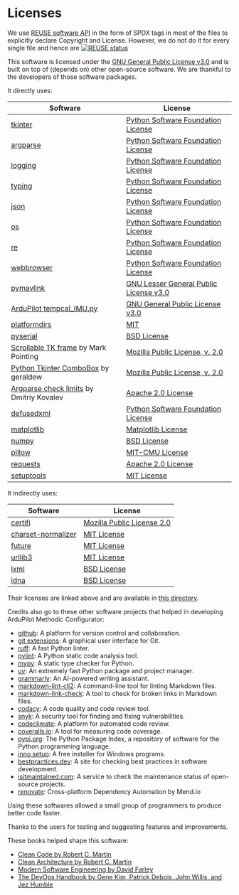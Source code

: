 <!--
SPDX-FileCopyrightText: 2024-2025 Amilcar do Carmo Lucas <amilcar.lucas@iav.de>

SPDX-License-Identifier: GPL-3.0-or-later
-->

# Licenses

We use [REUSE software API](https://api.reuse.software/) in the form of SPDX tags in most of the files to explicitly declare Copyright and License.
However, we do not do it for every single file and hence are [![REUSE status](https://api.reuse.software/badge/github.com/ArduPilot/MethodicConfigurator)](https://api.reuse.software/info/github.com/ArduPilot/MethodicConfigurator)

This software is licensed under the [GNU General Public License v3.0](../LICENSE.md) and is built on top of (depends on) other open-source software.
We are thankful to the developers of those software packages.

It directly uses:

| Software | License |
|----------|---------|
| [tkinter](https://docs.python.org/3/library/tkinter.html) | [Python Software Foundation License](https://docs.python.org/3/license.html) |
| [argparse](https://docs.python.org/3/library/argparse.html) | [Python Software Foundation License](https://docs.python.org/3/license.html) |
| [logging](https://docs.python.org/3/library/logging.html) | [Python Software Foundation License](https://docs.python.org/3/license.html) |
| [typing](https://docs.python.org/3/library/typing.html) | [Python Software Foundation License](https://docs.python.org/3/license.html) |
| [json](https://docs.python.org/3/library/json.html) | [Python Software Foundation License](https://docs.python.org/3/license.html) |
| [os](https://docs.python.org/3/library/os.html) | [Python Software Foundation License](https://docs.python.org/3/license.html) |
| [re](https://docs.python.org/3/library/re.html) | [Python Software Foundation License](https://docs.python.org/3/license.html) |
| [webbrowser](https://docs.python.org/3/library/webbrowser.html) | [Python Software Foundation License](https://docs.python.org/3/license.html) |
| [pymavlink](https://github.com/ArduPilot/pymavlink) | [GNU Lesser General Public License v3.0](https://github.com/ArduPilot/pymavlink/blob/master/COPYING) |
| [ArduPilot tempcal_IMU.py](https://github.com/ArduPilot/ardupilot/blob/master/Tools/scripts/tempcal_IMU.py) | [GNU General Public License v3.0](https://github.com/ArduPilot/ardupilot/blob/master/COPYING.txt) |
| [platformdirs](https://platformdirs.readthedocs.io/en/latest/index.html) | [MIT](https://github.com/platformdirs/platformdirs/blob/main/LICENSE) |
| [pyserial](https://pyserial.readthedocs.io/en/latest/pyserial.html) | [BSD License](https://github.com/pyserial/pyserial/blob/master/LICENSE.txt) |
| [Scrollable TK frame](https://gist.github.com/mp035/9f2027c3ef9172264532fcd6262f3b01) by Mark Pointing | [Mozilla Public License, v. 2.0](https://mozilla.org/MPL/2.0/) |
| [Python Tkinter ComboBox](https://dev.to/geraldew/python-tkinter-an-exercise-in-wrapping-the-combobox-ndb) by geraldew | [Mozilla Public License, v. 2.0](https://mozilla.org/MPL/2.0/) |
| [Argparse check limits](https://gist.github.com/dmitriykovalev/2ab1aa33a8099ef2d514925d84aa89e7) by Dmitriy Kovalev | [Apache 2.0 License](http://www.apache.org/licenses/LICENSE-2.0) |
| [defusedxml](https://github.com/tiran/defusedxml) | [Python Software Foundation License](https://github.com/tiran/defusedxml/blob/main/LICENSE) |
| [matplotlib](https://matplotlib.org/) | [Matplotlib License](https://github.com/matplotlib/matplotlib/blob/main/LICENSE/LICENSE) |
| [numpy](https://numpy.org/) | [BSD License](https://github.com/numpy/numpy/blob/main/LICENSE.txt) |
| [pillow](https://python-pillow.github.io/) | [MIT-CMU License](https://github.com/python-pillow/Pillow/blob/main/LICENSE) |
| [requests](https://requests.readthedocs.io/) | [Apache 2.0 License](https://github.com/psf/requests/blob/main/LICENSE) |
| [setuptools](https://setuptools.pypa.io/) | [MIT License](https://github.com/pypa/setuptools/blob/main/LICENSE) |

It indirectly uses:

| Software | License |
|----------|---------|
| [certifi](https://github.com/certifi/python-certifi) | [Mozilla Public License 2.0](https://github.com/certifi/python-certifi/blob/master/LICENSE) |
| [charset-normalizer](https://github.com/Ousret/charset_normalizer) | [MIT License](https://github.com/Ousret/charset_normalizer/blob/master/LICENSE) |
| [future](https://github.com/PythonCharmers/python-future) | [MIT License](https://github.com/PythonCharmers/python-future/blob/master/LICENSE.txt) |
| [urllib3](https://github.com/urllib3/urllib3) | [MIT License](https://github.com/urllib3/urllib3/blob/main/LICENSE.txt) |
| [lxml](https://github.com/lxml/lxml) | [BSD License](https://github.com/lxml/lxml/blob/master/LICENSE.txt) |
| [idna](https://github.com/kjd/idna) | [BSD License](https://github.com/kjd/idna/blob/master/LICENSE.md) |

Their licenses are linked above and are available in [this directory](https://github.com/ArduPilot/MethodicConfigurator/tree/master/credits).

Credits also go to these other software projects that helped in developing ArduPilot Methodic Configurator:

- [github](https://github.com/): A platform for version control and collaboration.
- [git extensions](https://gitextensions.github.io/): A graphical user interface for Git.
- [ruff](https://docs.astral.sh/ruff/): A fast Python linter.
- [pylint](https://www.pylint.org/): A Python static code analysis tool.
- [mypy](https://mypy-lang.org/): A static type checker for Python.
- [uv](https://docs.astral.sh/uv/): An extremely fast Python package and project manager.
- [grammarly](https://www.grammarly.com/): An AI-powered writing assistant.
- [markdown-lint-cli2](https://github.com/DavidAnson/markdownlint-cli2): A command-line tool for linting Markdown files.
- [markdown-link-check](https://github.com/tcort/markdown-link-check): A tool to check for broken links in Markdown files.
- [codacy](https://www.codacy.com/): A code quality and code review tool.
- [snyk](https://snyk.io/): A security tool for finding and fixing vulnerabilities.
- [codeclimate](https://codeclimate.com/): A platform for automated code review.
- [coveralls.io](https://coveralls.io/): A tool for measuring code coverage.
- [pypi.org](https://pypi.org/): The Python Package Index, a repository of software for the Python programming language.
- [inno setup](https://jrsoftware.org/isinfo.php): A free installer for Windows programs.
- [bestpractices.dev](https://www.bestpractices.dev/en): A site for checking best practices in software development.
- [isitmaintained.com](https://isitmaintained.com/): A service to check the maintenance status of open-source projects.
- [renovate](https://github.com/renovatebot/renovate): Cross-platform Dependency Automation by Mend.io

Using these softwares allowed a small group of programmers to produce better code faster.

Thanks to the users for testing and suggesting features and improvements.

These books helped shape this software:

- [Clean Code by Robert C. Martin](https://www.oreilly.com/library/view/clean-code/9780136083238/)
- [Clean Architecture by Robert C. Martin](https://www.oreilly.com/library/view/clean-architecture/9780134494272/)
- [Modern Software Engineering by David Farley](https://www.oreilly.com/library/view/modern-software-engineering/9780137314942/)
- [The DevOps Handbook by Gene Kim, Patrick Debois, John Willis, and Jez Humble](https://www.oreilly.com/library/view/the-devsecops-handbook/9781098182281/)

